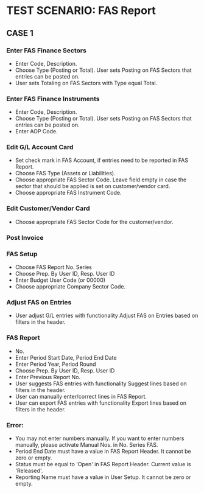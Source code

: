# TEST SCENARIO: FAS Report


## CASE 1

### Enter FAS Finance Sectors

-	Enter Code, Description.
-	Choose Type (Posting or Total). User sets Posting on FAS Sectors that entries can be posted on.
-	User sets Totaling on FAS Sectors with Type equal Total.

### Enter FAS Finance Instruments

-	Enter Code, Description.
-	Choose Type (Posting or Total). User sets Posting on FAS Sectors that entries can be posted on.
-	Enter AOP Code.

### Edit G/L Account Card 

-	Set check mark in FAS Account, if entries need to be reported in FAS Report.
-	Choose FAS Type (Assets or Liabilities). 
-	Choose appropriate FAS Sector Code. Leave field empty in case the sector that should be applied is set on customer/vendor card.
-	Choose appropriate FAS Instrument Code. 

### Edit Customer/Vendor Card 

-	Choose appropriate FAS Sector Code for the customer/vendor. 

### Post Invoice

### FAS Setup

-	Choose FAS Report No. Series 
-	Choose Prep. By User ID, Resp. User ID
-	Enter Budget User Code (or 00000)
-	Choose appropriate Company Sector Code.

### Adjust FAS on Entries

-	User adjust G/L entries with functionality Adjust FAS on Entries based on filters in the header.

### FAS Report

-	No.
-	Enter Period Start Date, Period End Date
-	Enter Period Year, Period Round
-	Choose Prep. By User ID, Resp. User ID
-	Enter Previous Report No.
-	User suggests FAS entries with functionality Suggest lines based on filters in the header.
-	User can manually enter/correct lines in FAS Report.
-	User can export FAS entries with functionality Export lines based on filters in the header.

### Error:

-	You may not enter numbers manually. If you want to enter numbers manually, please activate Manual Nos. in No. Series FAS.
-	Period End Date must have a value in FAS Report Header. It cannot be zero or empty. 
-	Status must be equal to 'Open' in FAS Report Header. Current value is 'Released'.
-	Reporting Name must have a value in User Setup. It cannot be zero or empty.
